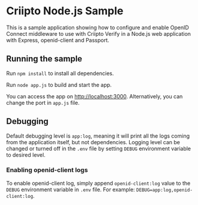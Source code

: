# Criipto Node.js Sample

This is a sample application showing how to configure and enable OpenID Connect middleware to use with Criipto Verify in a Node.js web application with Express, openid-client and Passport.

## Running the sample

Run `npm install` to install all dependencies.

Run `node app.js` to build and start the app.

You can access the app on [http://localhost:3000](http://localhost:3000). Alternatively, you can change the port in `app.js` file.

## Debugging
Default debugging level is `app:log`, meaning it will print all the logs coming from the application itself, but not dependencies. Logging level can be changed or turned off in the `.env` file by setting `DEBUG` environment variable to desired level.

### Enabling openid-client logs
To enable openid-client log, simply append `openid-client:log` value to the `DEBUG` environment variable in `.env` file. For example: `DEBUG=app:log,openid-client:log`.